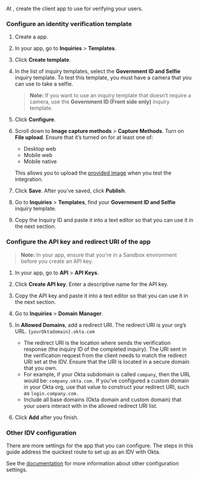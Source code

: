 At [<StackSnippet snippet="idp" inline />](https://withpersona.com/), create the client app to use for verifying your users.

### Configure an identity verification template

1. Create a <StackSnippet snippet="idp" inline /> app.

1. In your <StackSnippet snippet="idp" inline /> app, go to **Inquiries** > **Templates**.

1. Click **Create template**.

1. In the list of inquiry templates, select the **Government ID and Selfie** inquiry template. To test this template, you must have a camera that you can use to take a selfie.

   > **Note:** If you want to use an inquiry template that doesn’t require a camera, use the **Government ID (Front side only)** inquiry template.

1. Click **Configure**.

1. Scroll down to **Image capture methods** > **Capture Methods**. Turn on **File upload**. Ensure that it’s turned on for at least one of:

   * Desktop web
   * Mobile web
   * Mobile native

   This allows you to upload the [provided image](#test-image) when you test the integration.

1. Click **Save**. After you’ve saved, click **Publish**.

1. Go to **Inquiries** > **Templates**, find your **Government ID and Selfie** inquiry template.

1. Copy the Inquiry ID and paste it into a text editor so that you can use it in the next section.

### Configure the API key and redirect URI of the <StackSnippet snippet="idp" inline /> app

> **Note:** In your <StackSnippet snippet="idp" inline /> app, ensure that you're in a Sandbox environment before you create an API key.

1. In your <StackSnippet snippet="idp" inline /> app, go to **API** > **API Keys**.

1. Click **Create API key**. Enter a descriptive name for the API key.

1. Copy the API key and paste it into a text editor so that you can use it in the next section.

1. Go to **Inquiries** > **Domain Manager**.

1. In **Allowed Domains**, add a redirect URI. The redirect URI is your org’s URL. `{yourOktadomain}.okta.com`

   * The redirect URI is the location where <StackSnippet snippet="idp" inline /> sends the verification response (the inquiry ID of the completed inquiry). The URI sent in the verification request from the client needs to match the redirect URI set at the IDV. Ensure that the URI is located in a secure domain that you own.
   * For example, if your Okta subdomain is called `company`, then the URL would be: `company.okta.com.` If you’ve configured a custom domain in your Okta org, use that value to construct your redirect URI, such as `login.company.com.`
   * Include all base domains (Okta domain and custom domain) that your users interact with in the allowed redirect URI list.

1. Click **Add** after you finish.

### Other IDV configuration

There are more settings for the <StackSnippet snippet="idp" inline /> app that you can configure. The steps in this guide address the quickest route to set up <StackSnippet snippet="idp" inline /> as an IDV with Okta.

See the [<StackSnippet snippet="idp" inline /> documentation](https://docs.withpersona.com/docs/getting-started) for more information about other configuration settings.
